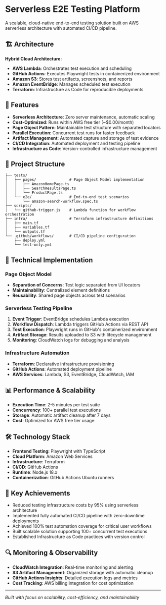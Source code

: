 # Serverless E2E Testing Platform

A scalable, cloud-native end-to-end testing solution built on AWS serverless architecture with automated CI/CD pipeline.

## 🏗️ Architecture

**Hybrid Cloud Architecture:**
- **AWS Lambda**: Orchestrates test execution and scheduling
- **GitHub Actions**: Executes Playwright tests in containerized environment
- **Amazon S3**: Stores test artifacts, screenshots, and reports
- **Amazon EventBridge**: Manages scheduled test execution
- **Terraform**: Infrastructure as Code for reproducible deployments

## 🚀 Features

- **Serverless Architecture**: Zero server maintenance, automatic scaling
- **Cost-Optimized**: Runs within AWS free tier (~$0.00/month)
- **Page Object Pattern**: Maintainable test structure with separated locators
- **Parallel Execution**: Concurrent test runs for faster feedback
- **Artifact Management**: Automated capture and storage of test evidence
- **CI/CD Integration**: Automated deployment and testing pipeline
- **Infrastructure as Code**: Version-controlled infrastructure management

## 📁 Project Structure

```
├── tests/
│   ├── pages/               # Page Object Model implementation
│   │   ├── AmazonHomePage.ts
│   │   ├── SearchResultsPage.ts
│   │   └── ProductPage.ts
│   └── e2e/                 # End-to-end test scenarios
│       └── amazon-search-workflow.spec.ts
├── scripts/
│   └── github-trigger.js    # Lambda function for workflow orchestration
├── infra/                   # Terraform infrastructure definitions
│   ├── main.tf
│   ├── variables.tf
│   └── outputs.tf
└── .github/workflows/       # CI/CD pipeline configuration
    ├── deploy.yml
    └── test-only.yml
```

## 🔧 Technical Implementation

### Page Object Model
- **Separation of Concerns**: Test logic separated from UI locators
- **Maintainability**: Centralized element definitions
- **Reusability**: Shared page objects across test scenarios

### Serverless Testing Pipeline
1. **Event Trigger**: EventBridge schedules Lambda execution
2. **Workflow Dispatch**: Lambda triggers GitHub Actions via REST API
3. **Test Execution**: Playwright runs in GitHub's containerized environment
4. **Artifact Storage**: Results uploaded to S3 with lifecycle management
5. **Monitoring**: CloudWatch logs for debugging and analysis

### Infrastructure Automation
- **Terraform**: Declarative infrastructure provisioning
- **GitHub Actions**: Automated deployment pipeline
- **AWS Services**: Lambda, S3, EventBridge, CloudWatch, IAM

## 📊 Performance & Scalability

- **Execution Time**: 2-5 minutes per test suite
- **Concurrency**: 100+ parallel test executions
- **Storage**: Automatic artifact cleanup after 7 days
- **Cost**: Optimized for AWS free tier usage

## 🛠️ Technology Stack

- **Frontend Testing**: Playwright with TypeScript
- **Cloud Platform**: Amazon Web Services
- **Infrastructure**: Terraform
- **CI/CD**: GitHub Actions
- **Runtime**: Node.js 18.x
- **Containerization**: GitHub Actions Ubuntu runners

## 🎯 Key Achievements

- Reduced testing infrastructure costs by 95% using serverless architecture
- Implemented fully automated CI/CD pipeline with zero-downtime deployments
- Achieved 100% test automation coverage for critical user workflows
- Built scalable solution supporting 100+ concurrent test executions
- Established Infrastructure as Code practices with version control

## 🔍 Monitoring & Observability

- **CloudWatch Integration**: Real-time monitoring and alerting
- **S3 Artifact Management**: Organized storage with automatic cleanup
- **GitHub Actions Insights**: Detailed execution logs and metrics
- **Cost Tracking**: AWS billing integration for cost optimization

---

*Built with focus on scalability, cost-efficiency, and maintainability*

